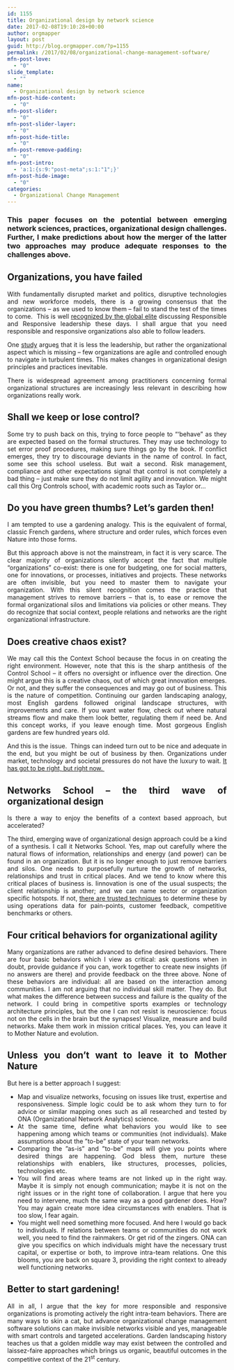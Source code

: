 ```yaml
---
id: 1155
title: Organizational design by network science
date: 2017-02-08T19:10:28+00:00
author: orgmapper
layout: post
guid: http://blog.orgmapper.com/?p=1155
permalink: /2017/02/08/organizational-change-management-software/
mfn-post-love:
  - "0"
slide_template:
  - ""
name:
  - Organizational design by network science
mfn-post-hide-content:
  - "0"
mfn-post-slider:
  - "0"
mfn-post-slider-layer:
  - "0"
mfn-post-hide-title:
  - "0"
mfn-post-remove-padding:
  - "0"
mfn-post-intro:
  - 'a:1:{s:9:"post-meta";s:1:"1";}'
mfn-post-hide-image:
  - "0"
categories:
  - Organizational Change Management
---
```

<h3 style="text-align: justify;">
  This paper focuses on the potential between emerging network sciences, practices, organizational design challenges. Further, I make predictions about how the merger of the latter two approaches may produce adequate responses to the challenges above.
</h3>

<!--more-->

<h2 style="text-align: justify;">
  Organizations, you have failed
</h2>

<p style="text-align: justify;">
  With fundamentally disrupted market and politics, disruptive technologies and new workforce models, there is a growing consensus that the organizations – as we used to know them – fail to stand the test of the times to come.  This is well <a href="http://www.pwc.com/gx/en/ceo-agenda/ceosurvey/2017/us.html" target="_blank" rel="noopener noreferrer">recognized by the global elite</a> discussing Responsible and Responsive leadership these days. I shall argue that you need responsible and responsive organizations also able to follow leaders.
</p>

<p style="text-align: justify;">
  One <a href="https://www2.deloitte.com/us/en/pages/human-capital/articles/introduction-human-capital-trends.html" target="_blank" rel="noopener noreferrer">study</a> argue<a href="https://www2.deloitte.com/us/en/pages/human-capital/articles/introduction-human-capital-trends.html">s</a> that it is less the leadership, but rather the organizational aspect which is missing – few organizations are agile and controlled enough to navigate in turbulent times. This makes changes in organizational design principles and practices inevitable.
</p>

<p style="text-align: justify;">
  There is widespread agreement among practitioners concerning formal organizational structures are increasingly less relevant in describing how organizations really work.
</p>

<h2 style="text-align: justify;">
  Shall we keep or lose control?
</h2>

<p style="text-align: justify;">
  Some try to push back on this, trying to force people to “‘behave” as they are expected based on the formal structures. They may use technology to set error proof procedures, making sure things go by the book. If conflict emerges, they try to discourage deviants in the name of control. In fact, some see this school useless. But wait a second. Risk management, compliance and other expectations signal that control is not completely a bad thing – just make sure they do not limit agility and innovation. We might call this Org Controls school, with academic roots such as Taylor or…
</p>

<h2 style="text-align: justify;">
  Do you have green thumbs? Let&#8217;s garden then!
</h2>

<p style="text-align: justify;">
  I am tempted to use a gardening analogy. This is the equivalent of formal, classic French gardens, where structure and order rules, which forces even Nature into those forms.
</p>

<p style="text-align: justify;">
  But this approach above is not the mainstream, in fact it is very scarce. The clear majority of organizations silently accept the fact that multiple “organizations” co-exist: there is one for budgeting, one for social matters, one for innovations, or processes, initiatives and projects. These networks are often invisible, but you need to master them to navigate your organization. With this silent recognition comes the practice that management strives to remove barriers – that is, to ease or remove the formal organizational silos and limitations via policies or other means. They do recognize that social context, people relations and networks are the right organizational infrastructure.
</p>

<h2 style="text-align: justify;">
  Does creative chaos exist?
</h2>

<p style="text-align: justify;">
  We may call this the Context School because the focus in on creating the right environment. However, note that this is the sharp antithesis of the Control School – it offers no oversight or influence over the direction. One might argue this is a creative chaos, out of which great innovation emerges. Or not, and they suffer the consequences and may go out of business. This is the nature of competition. Continuing our garden landscaping analogy, most English gardens followed original landscape structures, with improvements and care. If you want water flow, check out where natural streams flow and make them look better, regulating them if need be. And this concept works, if you leave enough time. Most gorgeous English gardens are few hundred years old.
</p>

<p style="text-align: justify;">
  And this is the issue.  Things can indeed turn out to be nice and adequate in the end, but you might be out of business by then. Organizations under market, technology and societal pressures do not have the luxury to wait. <a href="http://localhost:8080/wordpress/wp-content/uploads/2017/02/EY-is-your-corporate-strategy-fit-for-a-digital-world.pdf" target="_blank" rel="noopener noreferrer">It has got to be right, but right now. </a>
</p>

<h2 style="text-align: justify;">
  Networks School – the third wave of organizational design
</h2>

<p style="text-align: justify;">
  Is there a way to enjoy the benefits of a context based approach, but accelerated?
</p>

<p style="text-align: justify;">
  The third, emerging wave of organizational design approach could be a kind of a synthesis. I call it Networks School. Yes, map out carefully where the natural flows of information, relationships and energy (and power) can be found in an organization. But it is no longer enough to just remove barriers and silos. One needs to purposefully nurture the growth of networks, relationships and trust in critical places. And we tend to know where this critical places of business is. Iinnovation is one of the usual suspects; the client relationship is another; and we can name sector or organization specific hotspots. If not, <a href="http://localhost:8080/wordpress/wp-content/uploads/2017/02/global-transformation-study-2016.pdf" target="_blank" rel="noopener noreferrer">there are trusted techniques</a> to determine these by using operations data for pain-points, customer feedback, competitive benchmarks or others.
</p>

<h2 style="text-align: justify;">
  Four critical behaviors for organizational agility
</h2>

<p style="text-align: justify;">
  Many organizations are rather advanced to define desired behaviors. There are four basic behaviors which I view as critical: ask questions when in doubt, provide guidance if you can, work together to create new insights (if no answers are there) and provide feedback on the three above. None of these behaviors are individual: all are based on the interaction among communities. I am not arguing that no individual skill matter. They do. But what makes the difference between success and failure is the quality of the network. I could bring in competitive sports examples or technology architecture principles, but the one I can not resist is neuroscience: focus not on the cells in the brain but the synapses! Visualize, measure and build networks. Make them work in mission critical places. Yes, you can leave it to Mother Nature and evolution.
</p>

<h2 style="text-align: justify;">
  Unless you don&#8217;t want to leave it to Mother Nature
</h2>

<p style="text-align: justify;">
  But here is a better approach I suggest:
</p>

<ul style="text-align: justify;">
  <li>
    Map and visualize networks, focusing on issues like trust, expertise and responsiveness. Simple logic could be to ask whom they turn to for advice or similar mapping ones such as all researched and tested by ONA (Organizational Network Analytics) science.
  </li>
  <li>
    At the same time, define what behaviors you would like to see happening among which teams or communities (not individuals). Make assumptions about the ”to-be” state of your team networks.
  </li>
  <li>
    Comparing the ”as-is” and ”to-be” maps will give you points where desired things are happening. God bless them, nurture these relationships with enablers, like structures, processes, policies, technologies etc.
  </li>
  <li>
    You will find areas where teams are not linked up in the right way. Maybe it is simply not enough communication; maybe it is not on the right issues or in the right tone of collaboration. I argue that here you need to intervene, much the same way as a good gardener does. How? You may again create more idea circumstances with enablers. That is too slow, I fear again.
  </li>
  <li>
    You might well need something more focused. And here I would go back to individuals. If relations between teams or communities do not work well, you need to find the rainmakers. Or get rid of the zingers. ONA can give you specifics on which individuals might have the necessary trust capital, or expertise or both, to improve intra-team relations. One this blooms, you are back on square 3, providing the right context to already well functioning networks.
  </li>
</ul>

<h2 style="text-align: justify;">
  Better to start gardening!
</h2>

<p style="text-align: justify;">
  All in all, I argue that the key for more responsible and responsive organizations is promoting actively the right intra-team behaviors. There are many ways to skin a cat, but advance organizational change management software solutions can make invisible networks visible and yes, manageable with smart controls and targeted accelerations. Garden landscaping history teaches us that a golden middle way may exist between the controlled and laissez-faire approaches which brings us organic, beautiful outcomes in the competitive context of the 21<sup>st</sup> century.
</p>

&nbsp;